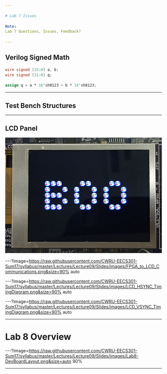 ```yaml
---

# Lab 7 Issues

Note:
Lab 7 Questions, Issues, Feedback?

---
```


## Verilog Signed Math

```verilog
wire signed [15:0] a, b;
wire signed [31:0] q;

assign q = a * 16'sh0123 + b * 16'sh8123;
```

---

## Test Bench Structures

---

## LCD Panel

![LCD](https://raw.githubusercontent.com/CWRU-EECS301-Sum17/syllabus/master/Lectures/Lecture09/Slides/images/LCD_Image.png)

---?image=https://raw.githubusercontent.com/CWRU-EECS301-Sum17/syllabus/master/Lectures/Lecture09/Slides/images/FPGA_to_LCD_Communications.png&size=90% auto

---?image=https://raw.githubusercontent.com/CWRU-EECS301-Sum17/syllabus/master/Lectures/Lecture09/Slides/images/LCD_HSYNC_TimingDiagram.png&size=90% auto

---?image=https://raw.githubusercontent.com/CWRU-EECS301-Sum17/syllabus/master/Lectures/Lecture09/Slides/images/LCD_VSYNC_TimingDiagram.png&size=90% auto


---

# Lab 8 Overview

---?image=https://raw.githubusercontent.com/CWRU-EECS301-Sum17/syllabus/master/Lectures/Lecture09/Slides/images/Lab8-DevBoardLayout.png&size=auto 90%


---

